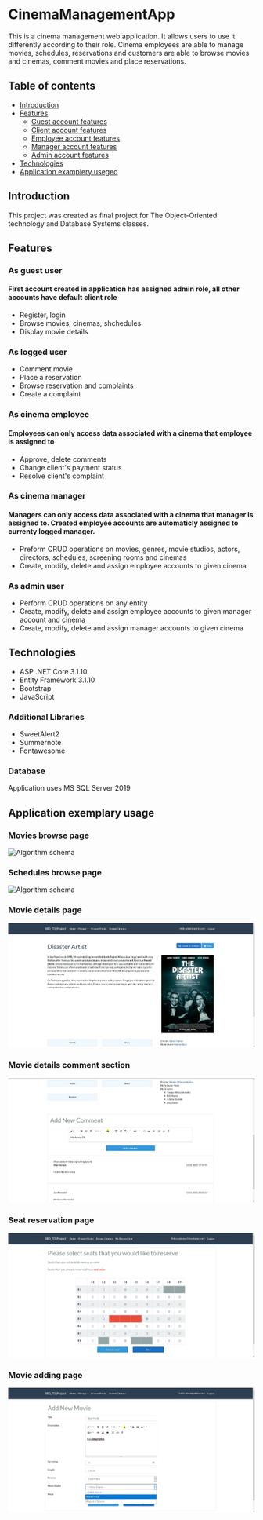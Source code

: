 # CinemaManagementApp
This is a cinema management web application. It allows users to use it differently according to their role. 
Cinema employees are able to manage movies, schedules, reservations and customers are able to browse movies and cinemas, comment movies and place  reservations.
## Table of contents
* [Introduction](#introduction)
* [Features](#features)
  * [Guest account features](#as-guest-user)
  * [Client account features](#as-logged-user)
  * [Employee account features](#as-cinema-employee)
  * [Manager account features](#as-cinema-manager)
  * [Admin account features](#as-admin-user)
* [Technologies](#technologies)
* [Application examplery useged](#application-examplery-useged)
## Introduction
This project was created as final project for The Object-Oriented technology and Database Systems classes.
## Features
### As guest user
#### First account created in application has assigned admin role, all other accounts have default client role
* Register, login
* Browse movies, cinemas, shchedules
* Display movie details
### As logged user
* Comment movie
* Place a reservation
* Browse reservation and complaints
* Create a complaint
### As cinema employee
#### Employees can only access data associated with a cinema that employee is assigned to
* Approve, delete comments
* Change client's payment status
* Resolve client's complaint
### As cinema manager
#### Managers can only access data associated with a cinema that manager is assigned to. Created employee accounts are automaticly assigned to currenty logged manager.
* Preform CRUD operations on movies, genres, movie studios, actors, directors, schedules, screening rooms and cinemas
* Create, modify, delete and assign employee accounts to given cinema
### As admin user
* Perform CRUD operations on any entity
* Create, modify, delete and assign employee accounts to given manager account and cinema
* Create, modify, delete and assign manager accounts to given cinema
## Technologies
* ASP .NET Core 3.1.10
* Entity Framework 3.1.10
* Bootstrap
* JavaScript
### Additional Libraries
* SweetAlert2
* Summernote
* Fontawesome
### Database
Application uses MS SQL Server 2019
## Application exemplary usage
### Movies browse page
![Algorithm schema](./screenshots/browse.jpg.jpg)
### Schedules browse page
![Algorithm schema](./screenshots/schedules.jpg.jpg)
### Movie details page
![Algorithm schema](./screenshots/details.jpg)
### Movie details comment section
![Algorithm schema](./screenshots/comment.jpg)
### Seat reservation page
![Algorithm schema](./screenshots/seats.jpg)
### Movie adding page
![Algorithm schema](./screenshots/add.jpg)
